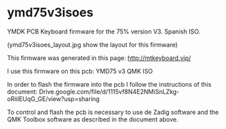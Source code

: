 # ymd75v3isoes
YMDK PCB Keyboard firmware for the 75% version V3. Spanish ISO. 

(ymd75v3isoes_layout.jpg show the layout for this firmware)

This firmware was generated in this page: http://mtkeyboard.vip/

I use this firmware on this pcb: YMD75 v3 QMK ISO

In order to flash the firmware into the pcb I follow the instructions of this document:
Drive.google.com/file/d/1115vf8N4E2NMiSnLZkg-oRiilEUqG_GE/view?usp=sharing

To control and flash the pcb is necessary to use de Zadig software and the QMK Toolbox software as described in the document above.


